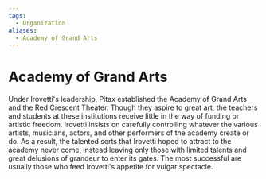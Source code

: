 ```yaml
---
tags:
  - Organization
aliases:
  - Academy of Grand Arts
---
```

# Academy of Grand Arts
Under Irovetti's leadership, Pitax established the Academy of Grand Arts and the Red Crescent Theater. Though they aspire to great art, the teachers and students at these institutions receive little in the way of funding or artistic freedom. Irovetti insists on carefully controlling whatever the various artists, musicians, actors, and other performers of the academy create or do. As a result, the talented sorts that Irovetti hoped to attract to the academy never come, instead leaving only those with limited talents and great delusions of grandeur to enter its gates. The most successful are usually those who feed Irovetti's appetite for vulgar spectacle. 